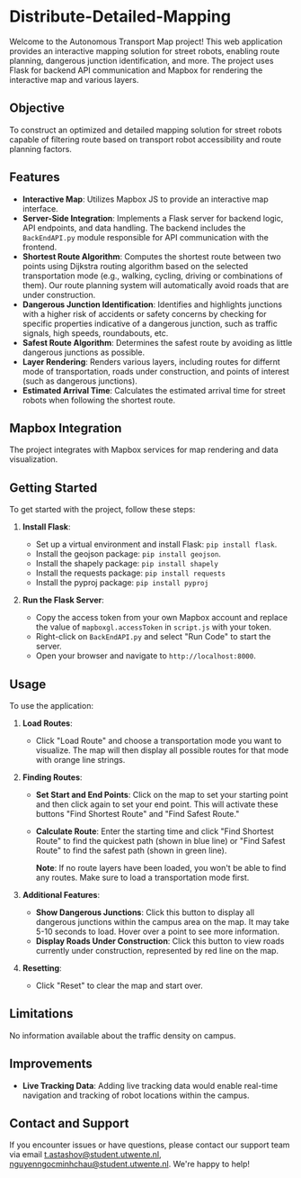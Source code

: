 # Distribute-Detailed-Mapping

Welcome to the Autonomous Transport Map project! This web application provides an interactive mapping solution for street robots, enabling route planning, dangerous junction identification, and more. The project uses Flask for backend API communication and Mapbox for rendering the interactive map and various layers.

## Objective
To construct an optimized and detailed mapping solution for street robots capable of filtering route based on transport robot accessibility and route planning factors.

## Features
- **Interactive Map**: Utilizes Mapbox JS to provide an interactive map interface.
- **Server-Side Integration**: Implements a Flask server for backend logic, API endpoints, and data handling. The backend includes the `BackEndAPI.py` module responsible for API communication with the frontend.
- **Shortest Route Algorithm**: Computes the shortest route between two points using Dijkstra routing algorithm based on the selected transportation mode (e.g., walking, cycling, driving or combinations of them). Our route planning system will automatically avoid roads that are under construction.
- **Dangerous Junction Identification**: Identifies and highlights junctions with a higher risk of accidents or safety concerns by checking for specific properties indicative of a dangerous junction, such as traffic signals, high speeds, roundabouts, etc.
- **Safest Route Algorithm**: Determines the safest route by avoiding as little dangerous junctions as possible.
- **Layer Rendering**: Renders various layers, including routes for differnt mode of transportation, roads under construction, and points of interest (such as dangerous junctions).
- **Estimated Arrival Time**: Calculates the estimated arrival time for street robots when following the shortest route.
## Mapbox Integration
The project integrates with Mapbox services for map rendering and data visualization.

## Getting Started
To get started with the project, follow these steps:

1. **Install Flask**:
   - Set up a virtual environment and install Flask: `pip install flask`.
   - Install the geojson package: `pip install geojson`.
   - Install the shapely package: `pip install shapely`
   - Install the requests package: `pip install requests`
   - Install the pyproj package: `pip install pyproj`

2. **Run the Flask Server**:
   - Copy the access token from your own Mapbox account and replace the value of `mapboxgl.accessToken` in `script.js` with your token.
   - Right-click on `BackEndAPI.py` and select "Run Code" to start the server.
   - Open your browser and navigate to `http://localhost:8000`.
   

## Usage
To use the application:

1. **Load Routes**:
   - Click "Load Route" and choose a transportation mode you want to visualize. The map will then display all possible routes for that mode with orange line strings.

2. **Finding Routes**:
   - **Set Start and End Points**: Click on the map to set your starting point and then click again to set your end point. This will activate these buttons "Find Shortest Route" and "Find Safest Route."
   - **Calculate Route**: Enter the starting time and click "Find Shortest Route" to find the quickest path (shown in blue line) or "Find Safest Route" to find the safest path (shown in green line).
     
     **Note**: If no route layers have been loaded, you won't be able to find any routes. Make sure to load a transportation mode first.
3. **Additional Features**:
   - **Show Dangerous Junctions**: Click this button to display all dangerous junctions within the campus area on the map. It may take 5-10 seconds to load. Hover over a point to see more information.
   - **Display Roads Under Construction**: Click this button to view roads currently under construction, represented by red line on the map. 

4. **Resetting**:
   - Click "Reset" to clear the map and start over.

## Limitations
No information available about the traffic density on campus.

## Improvements
- **Live Tracking Data**: Adding live tracking data would enable real-time navigation and tracking of robot locations within the campus.

## Contact and Support
If you encounter issues or have questions, please contact our support team via email [t.astashov@student.utwente.nl](mailto:t.astashov@student.utwente.nl), [nguyenngocminhchau@student.utwente.nl](mailto:nguyenngocminhchau@student.utwente.nl). We're happy to help!
